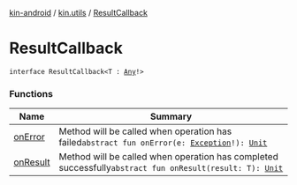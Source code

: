 [kin-android](../../index.md) / [kin.utils](../index.md) / [ResultCallback](./index.md)

# ResultCallback

`interface ResultCallback<T : `[`Any`](https://kotlinlang.org/api/latest/jvm/stdlib/kotlin/-any/index.html)`!>`

### Functions

| Name | Summary |
|---|---|
| [onError](on-error.md) | Method will be called when operation has failed`abstract fun onError(e: `[`Exception`](https://docs.oracle.com/javase/6/docs/api/java/lang/Exception.html)`!): `[`Unit`](https://kotlinlang.org/api/latest/jvm/stdlib/kotlin/-unit/index.html) |
| [onResult](on-result.md) | Method will be called when operation has completed successfully`abstract fun onResult(result: T): `[`Unit`](https://kotlinlang.org/api/latest/jvm/stdlib/kotlin/-unit/index.html) |
